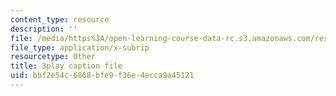 ```yaml
---
content_type: resource
description: ''
file: /media/https%3A/open-learning-course-data-rc.s3.amazonaws.com/res-6-012-introduction-to-probability-spring-2018/bbf2e54c6868bfe9f36e4ecca9a45121_l9y2Kv8VHw.srt
file_type: application/x-subrip
resourcetype: Other
title: 3play caption file
uid: bbf2e54c-6868-bfe9-f36e-4ecca9a45121
---
```

